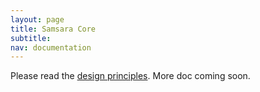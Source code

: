 ```yaml
---
layout: page
title: Samsara Core
subtitle:
nav: documentation
---
```


Please read the [design principles](./design-principles). More doc
coming soon.
